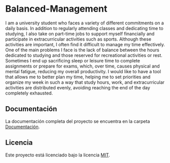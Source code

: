 ﻿# Balanced-Management

I am a university student who faces a variety of different commitments on a daily basis. In addition to regularly attending classes and dedicating time to studying, I also take on part-time jobs to support myself financially and participate in extracurricular activities such as sports. Although these activities are important, I often find it difficult to manage my time effectively. One of the main problems I face is the lack of balance between the hours dedicated to studying and those reserved for recreational activities or rest. Sometimes I end up sacrificing sleep or leisure time to complete assignments or prepare for exams, which, over time, causes physical and mental fatigue, reducing my overall productivity. I would like to have a tool that allows me to better plan my time, helping me to set priorities and organize my week in such a way that study hours, work, and extracurricular activities are distributed evenly, avoiding reaching the end of the day completely exhausted.


## Documentación

La documentación completa del proyecto se encuentra en la carpeta [Documentación](./Documentacion/conf.md).

## Licencia

Este proyecto está licenciado bajo la licencia [MIT](./LICENSE.txt).
